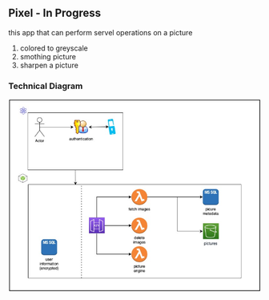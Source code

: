 ## Pixel  - In Progress
this app that can perform servel operations on a picture
1. colored to greyscale
2. smothing picture
3. sharpen a picture

### Technical Diagram
![Diagram](./Technical-Diagram-pixel.jpg)